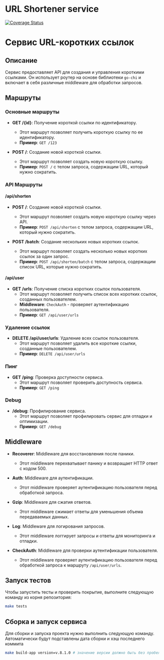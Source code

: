 # URL Shortener service
[![Coverage Status](https://img.shields.io/badge/coverage-55.9%25-brightgreen)](https://github.com/RIBorisov/gophermart/coverage.html)
# Сервис URL-коротких ссылок

## Описание

Сервис предоставляет API для создания и управления короткими ссылками. Он использует роутер на основе библиотеки `go-chi` и включает в себя различные middleware для обработки запросов.

## Маршруты

### Основные маршруты

- **GET /{id}**: Получение короткой ссылки по идентификатору.
  -  Этот маршрут позволяет получить короткую ссылку по ее идентификатору.
  - **Пример**: `GET /123`

- **POST /**: Создание новой короткой ссылки.
  -  Этот маршрут позволяет создать новую короткую ссылку.
  - **Пример**: `POST /` с телом запроса, содержащим URL, который нужно сократить.

### API Маршруты

#### /api/shorten

- **POST /**: Создание новой короткой ссылки.
  -  Этот маршрут позволяет создать новую короткую ссылку через API.
  - **Пример**: `POST /api/shorten` с телом запроса, содержащим URL, который нужно сократить.

- **POST /batch**: Создание нескольких новых коротких ссылок.
  -  Этот маршрут позволяет создать несколько новых коротких ссылок за один запрос.
  - **Пример**: `POST /api/shorten/batch` с телом запроса, содержащим список URL, которые нужно сократить.

#### /api/user

- **GET /urls**: Получение списка коротких ссылок пользователя.
  -  Этот маршрут позволяет получить список всех коротких ссылок, созданных пользователем.
  - **Middleware**: `CheckAuth` - проверяет аутентификацию пользователя.
  - **Пример**: `GET /api/user/urls`

### Удаление ссылок

- **DELETE /api/user/urls**: Удаление всех ссылок пользователя.
  -  Этот маршрут позволяет удалить все короткие ссылки, созданные пользователем.
  - **Пример**: `DELETE /api/user/urls`

### Пинг

- **GET /ping**: Проверка доступности сервиса.
  -  Этот маршрут позволяет проверить доступность сервиса.
  - **Пример**: `GET /ping`

### Debug

- **/debug**: Профилирование сервиса.
  -  Этот маршрут позволяет профилировать сервис для отладки и оптимизации.
  - **Пример**: `GET /debug`

## Middleware

- **Recoverer**: Middleware для восстановления после паники.
  -  Этот middleware перехватывает панику и возвращает HTTP ответ с кодом 500.

- **Auth**: Middleware для аутентификации.
  -  Этот middleware проверяет аутентификацию пользователя перед обработкой запроса.

- **Gzip**: Middleware для сжатия ответов.
  -  Этот middleware сжимает ответы для уменьшения объема передаваемых данных.

- **Log**: Middleware для логирования запросов.
  -  Этот middleware логгирует запросы и ответы для мониторинга и отладки.

- **CheckAuth**: Middleware для проверки аутентификации пользователя.
  - Этот middleware проверяет аутентификацию пользователя перед обработкой запроса к маршруту `/api/user/urls`.

## Запуск тестов

Чтобы запустить тесты и проверить покрытие, выполните следующую команду из корня репозитория:
```bash
make tests
```

## Сборка и запуск сервиса

Для сборки и запуска проекта нужно выполнить следующую команду. Автоматически будут подставлены дата сборки и хэш последнего коммита
```bash
make build-app version=v.8.1.0 # значение версии должно быть без пробелов
```

